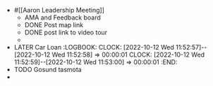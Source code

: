 - #[[Aaron Leadership Meeting]]
	- AMA and  Feedback board
	- DONE Post map link
	- DONE post link to video tour
	-
- LATER Car Loan
  :LOGBOOK:
  CLOCK: [2022-10-12 Wed 11:52:57]--[2022-10-12 Wed 11:52:58] =>  00:00:01
  CLOCK: [2022-10-12 Wed 11:52:59]--[2022-10-12 Wed 11:53:00] =>  00:00:01
  :END:
- TODO Gosund tasmota
-